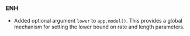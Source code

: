 <!--
A new scriv changelog fragment.

Uncomment the section that is right (remove the HTML comment wrapper).
-->

<!--
### Contributers

- A bullet item for the Contributers category.

-->
### ENH

- Added optional argument `lower` to `app.model()`. This provides a global
  mechanism for setting the lower bound on rate and length parameters.

<!--
### BUG

- A bullet item for the BUG category.

-->
<!--
### DOC

- A bullet item for the DOC category.

-->
<!--
### Deprecations

- A bullet item for the Deprecations category.

-->
<!--
### Discontinued

- A bullet item for the Discontinued category.

-->
